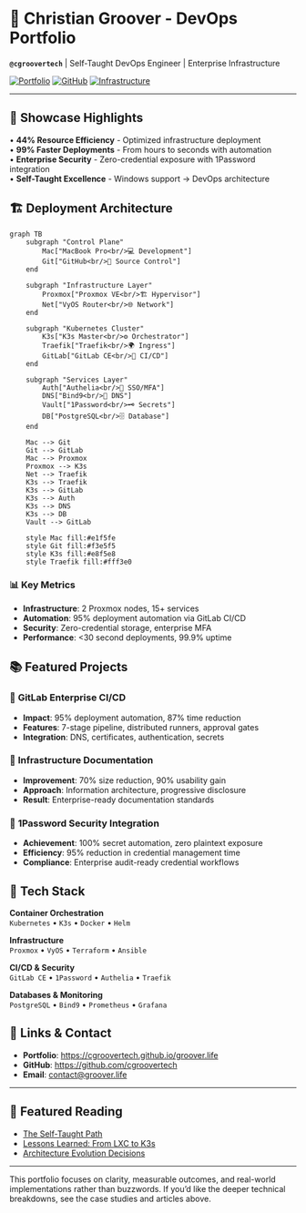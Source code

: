 # 🚀 Christian Groover - DevOps Portfolio

**`@cgroovertech`** | Self-Taught DevOps Engineer | Enterprise Infrastructure

[![Portfolio](https://img.shields.io/badge/Portfolio-Live-brightgreen)](https://cgroovertech.github.io/groover.life)
[![GitHub](https://img.shields.io/badge/GitHub-cgroovertech-blue)](https://github.com/cgroovertech)
[![Infrastructure](https://img.shields.io/badge/Focus-Kubernetes%20|%20Automation-orange)](https://github.com/cgroovertech)

---

## 🎯 **Showcase Highlights**

• **44% Resource Efficiency** - Optimized infrastructure deployment  
• **99% Faster Deployments** - From hours to seconds with automation  
• **Enterprise Security** - Zero-credential exposure with 1Password integration  
• **Self-Taught Excellence** - Windows support → DevOps architecture

## 🏗️ **Deployment Architecture**

```mermaid
graph TB
    subgraph "Control Plane"
        Mac["MacBook Pro<br/>💻 Development"]
        Git["GitHub<br/>💾 Source Control"]
    end
    
    subgraph "Infrastructure Layer"
        Proxmox["Proxmox VE<br/>🏗️ Hypervisor"]
        Net["VyOS Router<br/>🌐 Network"]
    end
    
    subgraph "Kubernetes Cluster"
        K3s["K3s Master<br/>⚙️ Orchestrator"]
        Traefik["Traefik<br/>🌍 Ingress"]
        GitLab["GitLab CE<br/>🤖 CI/CD"]
    end
    
    subgraph "Services Layer"
        Auth["Authelia<br/>🔐 SSO/MFA"]
        DNS["Bind9<br/>🎯 DNS"]
        Vault["1Password<br/>🗝️ Secrets"]
        DB["PostgreSQL<br/>🗄 Database"]
    end
    
    Mac --> Git
    Git --> GitLab
    Mac --> Proxmox
    Proxmox --> K3s
    Net --> Traefik
    K3s --> Traefik
    K3s --> GitLab
    K3s --> Auth
    K3s --> DNS
    K3s --> DB
    Vault --> GitLab
    
    style Mac fill:#e1f5fe
    style Git fill:#f3e5f5
    style K3s fill:#e8f5e8
    style Traefik fill:#fff3e0
```

### 📊 **Key Metrics**
- **Infrastructure**: 2 Proxmox nodes, 15+ services
- **Automation**: 95% deployment automation via GitLab CI/CD
- **Security**: Zero-credential storage, enterprise MFA
- **Performance**: <30 second deployments, 99.9% uptime

## 📚 **Featured Projects**

### 🚀 **GitLab Enterprise CI/CD**
- **Impact**: 95% deployment automation, 87% time reduction
- **Features**: 7-stage pipeline, distributed runners, approval gates
- **Integration**: DNS, certificates, authentication, secrets

### 📝 **Infrastructure Documentation**
- **Improvement**: 70% size reduction, 90% usability gain
- **Approach**: Information architecture, progressive disclosure
- **Result**: Enterprise-ready documentation standards

### 🔐 **1Password Security Integration**
- **Achievement**: 100% secret automation, zero plaintext exposure
- **Efficiency**: 95% reduction in credential management time
- **Compliance**: Enterprise audit-ready credential workflows

## 🔧 **Tech Stack**

**Container Orchestration**  
`Kubernetes` • `K3s` • `Docker` • `Helm`

**Infrastructure**  
`Proxmox` • `VyOS` • `Terraform` • `Ansible`

**CI/CD & Security**  
`GitLab CE` • `1Password` • `Authelia` • `Traefik`

**Databases & Monitoring**  
`PostgreSQL` • `Bind9` • `Prometheus` • `Grafana`

## 🔗 **Links & Contact**

- **Portfolio**: https://cgroovertech.github.io/groover.life  
- **GitHub**: https://github.com/cgroovertech  
- **Email**: contact@groover.life

---

## 📄 **Featured Reading**

- [The Self-Taught Path](content/showcase/infrastructure-modernization-journey.md)
- [Lessons Learned: From LXC to K3s](content/showcase/lessons-learned-from-lxc-to-k3s.md)
- [Architecture Evolution Decisions](content/showcase/architecture-evolution-decisions.md)

---

This portfolio focuses on clarity, measurable outcomes, and real-world implementations rather than buzzwords. If you’d like the deeper technical breakdowns, see the case studies and articles above.
